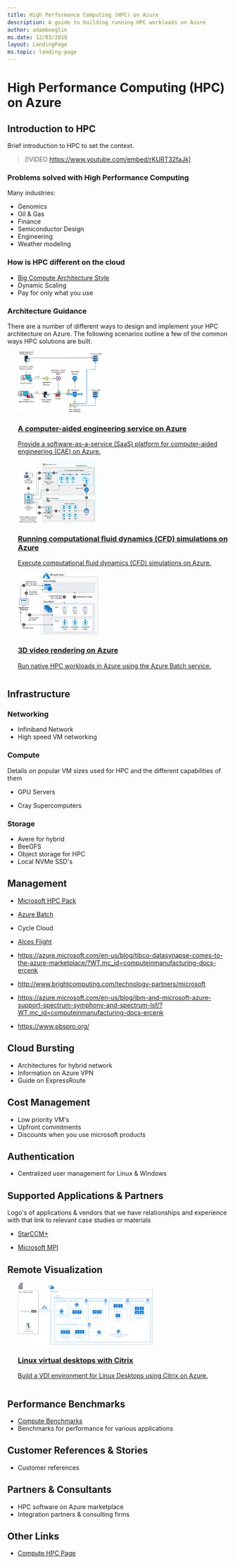 ```yaml
---
title: High Performance Computing (HPC) on Azure
description: A guide to building running HPC workloads on Azure
author: adamboeglin
ms.date: 12/03/2018
layout: LandingPage
ms.topic: landing-page
---
```

# High Performance Computing (HPC) on Azure

## Introduction to HPC

Brief introduction to HPC to set the context.

> [!VIDEO https://www.youtube.com/embed/rKURT32faJk]

### Problems solved with High Performance Computing

Many industries:

- Genomics
- Oil & Gas
- Finance
- Semiconductor Design
- Engineering
- Weather modeling

### How is HPC different on the cloud

- [Big Compute Architecture Style](/azure/architecture/guide/architecture-styles/big-compute?toc=/azure/architecture/topics/high-performance-computing/toc.json)
- Dynamic Scaling
- Pay for only what you use

### Architecture Guidance

There are a number of different ways to design and implement your HPC architecture on Azure.  The following scenarios outline a few of the common ways HPC solutions are built.

<ul class="panelContent cardsC">
<li style="display: flex; flex-direction: column;">
    <a href="/azure/architecture/example-scenario/apps/hpc-saas.md?toc=/azure/architecture/topics/high-performance-computing/toc.json" style="display: flex; flex-direction: column; flex: 1 0 auto;">
        <div class="cardSize" style="flex: 1 0 auto; display: flex;">
            <div class="cardPadding" style="display: flex;">
                <div class="card">
                    <div class="cardImageOuter">
                        <div class="cardImage">
                            <img src="../../example-scenario/apps/media/architecture-hpc-saas.png" height="140px" />
                        </div>
                    </div>
                    <div class="cardText">
                        <h3>A computer-aided engineering service on Azure</h3>
                        <p>Provide a software-as-a-service (SaaS) platform for computer-aided engineering (CAE) on Azure.</p>
                    </div>
                </div>
            </div>
        </div>
    </a>
</li>
<li style="display: flex; flex-direction: column;">
    <a href="/azure/architecture/example-scenario/infrastructure/hpc-cfd.md?toc=/azure/architecture/topics/high-performance-computing/toc.json" style="display: flex; flex-direction: column; flex: 1 0 auto;">
        <div class="cardSize" style="flex: 1 0 auto; display: flex;">
            <div class="cardPadding" style="display: flex;">
                <div class="card">
                    <div class="cardImageOuter">
                        <div class="cardImage">
                            <img src="../../example-scenario/infrastructure/media/architecture-hpc-cfd.png" height="140px" />
                        </div>
                    </div>
                    <div class="cardText">
                        <h3>Running computational fluid dynamics (CFD) simulations on Azure</h3>
                        <p>Execute computational fluid dynamics (CFD) simulations on Azure.</p>
                    </div>
                </div>
            </div>
        </div>
    </a>
</li>
<li style="display: flex; flex-direction: column;">
    <a href="/azure/architecture/example-scenario/infrastructure/video-rendering.md?toc=/azure/architecture/topics/high-performance-computing/toc.json" style="display: flex; flex-direction: column; flex: 1 0 auto;">
        <div class="cardSize" style="flex: 1 0 auto; display: flex;">
            <div class="cardPadding" style="display: flex;">
                <div class="card">
                    <div class="cardImageOuter">
                        <div class="cardImage">
                            <img src="../../example-scenario/infrastructure/media/architecture-video-rendering.png" height="140px" />
                        </div>
                    </div>
                    <div class="cardText">
                        <h3>3D video rendering on Azure</h3>
                        <p>Run native HPC workloads in Azure using the Azure Batch service.</p>
                    </div>
                </div>
            </div>
        </div>
    </a>
</li>
</ul>

## Infrastructure

### Networking

- Infiniband Network
- High speed VM networking

### Compute

Details on popular VM sizes used for HPC and the different capabilities of them

- GPU Servers

- Cray Supercomputers

### Storage

- Avere for hybrid
- BeeGFS
- Object storage for HPC
- Local NVMe SSD's

## Management

- [Microsoft HPC Pack](https://docs.microsoft.com/en-us/powershell/high-performance-computing/overview?view=hpc16-ps)
- [Azure Batch](https://docs.microsoft.com/en-us/azure/batch/)
- Cycle Cloud
- [Alces Flight](https://azuremarketplace.microsoft.com/en-us/marketplace/apps/alces-flight-limited.alces-flight-compute-solo?tab=overview%3Fwt.mc_id%3Dcomputeinmanufacturing-docs-ercenk)

- https://azure.microsoft.com/en-us/blog/tibco-datasynapse-comes-to-the-azure-marketplace/?WT.mc_id=computeinmanufacturing-docs-ercenk
- http://www.brightcomputing.com/technology-partners/microsoft
- https://azure.microsoft.com/en-us/blog/ibm-and-microsoft-azure-support-spectrum-symphony-and-spectrum-lsf/?WT.mc_id=computeinmanufacturing-docs-ercenk
- https://www.pbspro.org/

## Cloud Bursting

- Architectures for hybrid network
- Information on Azure VPN
- Guide on ExpressRoute

## Cost Management

- Low priority VM's
- Upfront commitments
- Discounts when you use microsoft products

## Authentication

- Centralized user management for Linux & Windows

## Supported Applications & Partners

Logo's of applications & vendors that we have relationships and experience with that link to relevant case studies or materials
- [StarCCM+](https://azure.microsoft.com/en-us/blog/availability-of-star-ccm-on-microsoft-azure/?WT.mc_id=computeinmanufacturing-docs-ercenk)

- [Microsoft MPI](https://docs.microsoft.com/en-us/message-passing-interface/microsoft-mpi)

## Remote Visualization

<ul class="panelContent cardsC">
<li style="display: flex; flex-direction: column;">
    <a href="/azure/architecture/example-scenario/infrastructure/linux-vdi-citrix.md?toc=/azure/architecture/topics/high-performance-computing/toc.json" style="display: flex; flex-direction: column; flex: 1 0 auto;">
        <div class="cardSize" style="flex: 1 0 auto; display: flex;">
            <div class="cardPadding" style="display: flex;">
                <div class="card">
                    <div class="cardImageOuter">
                        <div class="cardImage">
                            <img src="../../example-scenario/infrastructure/media/azure-citrix-sample-diagram.png" height="140px" />
                        </div>
                    </div>
                    <div class="cardText">
                        <h3>Linux virtual desktops with Citrix</h3>
                        <p>Build a VDI environment for Linux Desktops using Citrix on Azure.</p>
                    </div>
                </div>
            </div>
        </div>
    </a>
</li>
</ul>

## Performance Benchmarks

- [Compute Benchmarks](https://docs.microsoft.com/en-us/azure/virtual-machines/windows/compute-benchmark-scores)
- Benchmarks for performance for various applications

## Customer References & Stories

- Customer references

## Partners & Consultants

- HPC software on Azure marketplace
- Integration partners & consulting firms

## Other Links
- [Compute HPC Page](https://docs.microsoft.com/en-us/azure/virtual-machines/linux/high-performance-computing?WT.mc_id=computeinmanufacturing-docs-ercenk)

